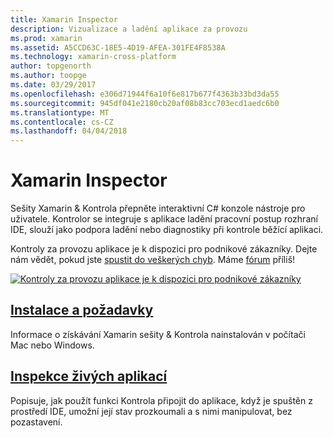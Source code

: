 ```yaml
---
title: Xamarin Inspector
description: Vizualizace a ladění aplikace za provozu
ms.prod: xamarin
ms.assetid: A5CCD63C-18E5-4D19-AFEA-301FE4F8538A
ms.technology: xamarin-cross-platform
author: topgenorth
ms.author: toopge
ms.date: 03/29/2017
ms.openlocfilehash: e306d71944f6a10f6e817b677f4363b33bd3da55
ms.sourcegitcommit: 945df041e2180cb20af08b83cc703ecd1aedc6b0
ms.translationtype: MT
ms.contentlocale: cs-CZ
ms.lasthandoff: 04/04/2018
---
```

# <a name="xamarin-inspector"></a>Xamarin Inspector


Sešity Xamarin & Kontrola přepněte interaktivní C# konzole nástroje pro uživatele. Kontrolor se integruje s aplikace ladění pracovní postup rozhraní IDE, slouží jako podpora ladění nebo diagnostiky při kontrole běžící aplikaci.

Kontroly za provozu aplikace je k dispozici pro podnikové zákazníky. Dejte nám vědět, pokud jste [spustit do veškerých chyb](~/tools/inspector/install.md#reporting-bugs). Máme [fórum](https://forums.xamarin.com/categories/inspector) příliš!

[![](images/interactive-1.0.0-bike-inspect-3d-small.png "Kontroly za provozu aplikace je k dispozici pro podnikové zákazníky")](images/interactive-1.0.0-bike-inspect-3d.png#lightbox)

## <a name="installation-and-requirementstoolsinspectorinstallmd"></a>[Instalace a požadavky](~/tools/inspector/install.md)

Informace o získávání Xamarin sešity & Kontrola nainstalován v počítači Mac nebo Windows.

## <a name="inspecting-live-applicationstoolsinspectorinspectmd"></a>[Inspekce živých aplikací](~/tools/inspector/inspect.md)

Popisuje, jak použít funkci Kontrola připojit do aplikace, když je spuštěn z prostředí IDE, umožní její stav prozkoumali a s nimi manipulovat, bez pozastavení.


